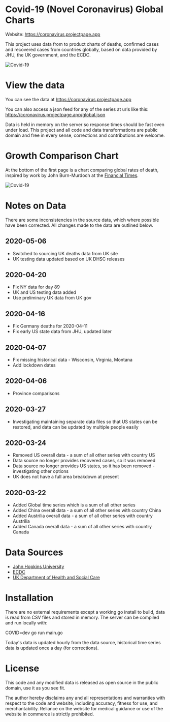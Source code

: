 
# Covid-19 (Novel Coronavirus) Global Charts

Website: <a href="https://coronavirus.projectpage.app">https://coronavirus.projectpage.app</a>

This project uses data from to product charts of deaths, confirmed cases and recovered cases from countries globally, based on data provided by JHU, the UK government, and the ECDC.

![Covid-19](docs/images/global.png)

# View the data

You can see the data at https://coronavirus.projectpage.app

You can also access a json feed for any of the series at urls like this: https://coronavirus.projectpage.app/global.json

Data is held in memory on the server so response times should be fast even under load. This project and all code and data transformations are public domain and free in every sense, corrections and contributions are welcome. 


# Growth Comparison Chart
At the bottom of the first page is a chart comparing global rates of death, inspired by work by John Burn-Murdoch at the [Financial Times](https://www.ft.com/coronavirus-latest).

![Covid-19](docs/images/growth.png)

# Notes on Data
There are some inconsistencies in the source data, which where possible have been corrected. All changes made to the data are outlined below. 

## 2020-05-06

* Switched to sourcing UK deaths data from UK site
* UK testing data updated based on UK DHSC releases

## 2020-04-20

* Fix NY data for day 89
* UK and US testing data added
* Use preliminary UK data from UK gov

## 2020-04-16

* Fix Germany deaths for 2020-04-11
* Fix early US state data from JHU, updated later


## 2020-04-07

* Fix missing historical data - Wisconsin, Virginia, Montana
* Add lockdown dates 

## 2020-04-06

* Province comparisons

## 2020-03-27

* Investigating maintaining separate data files so that US states can be restored, and data can be updated by multiple people easily

## 2020-03-24

* Removed US overall data - a sum of all other series with country US
* Data source no longer provides recovered cases, so it was removed 
* Data source no longer provides US states, so it has been removed - investigating other options 
* UK does not have a full area breakdown at present

## 2020-03-22

* Added Global time series which is a sum of all other series 
* Added China overall data - a sum of all other series with country China
* Added Austrilia overall data - a sum of all other series with country Austrilia
* Added Canada overall data - a sum of all other series with country Canada


# Data Sources

* <a href="https://systems.jhu.edu/research/public-health/ncov/">John Hopkins University</a>
* <a href="https://www.ecdc.europa.eu/en/publications-data/download-todays-data-geographic-distribution-covid-19-cases-worldwide">ECDC</a>
* <a href="https://coronavirus.data.gov.uk/#countries">UK Department of Health and Social Care</a>


# Installation 

There are no external requirements except a working go install to build, data is read from CSV files and stored in memory. The server can be compiled and run locally with: 

COVID=dev go run main.go 

Today's data is updated hourly from the data source, historical time series data is updated once a day (for corrections). 

# License 

This code and any modified data is released as open source in the public domain, use it as you see fit. 

The author hereby disclaims any and all representations and warranties with respect to the code and website, including accuracy, fitness for use, and merchantability. Reliance on the website for medical guidance or use of the website in commerce is strictly prohibited.
